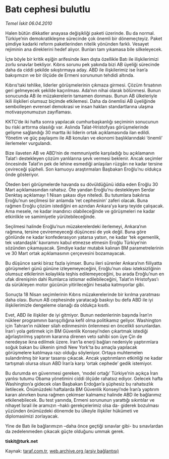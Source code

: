 # Batı cephesi bulutlu

*Temel İskit 06.04.2010*

<div class="yazi"><p>Halen bütün dikkatler anayasa değişikliği paketi üzerinde. Bu da normal. Türkiye’nin demokratikleşme sürecinde çok önemli bir dönemeçteyiz. Paket şimdiye kadarki reform paketlerinden nitelik yönünden farklı. Vesayet rejiminin ana direklerini hedef alıyor. Bunları tam yıkamasa bile silkeleyecek.</p>
<p>İçte böyle bir kritik eşiğin arifesinde iken dışta özellikle Batı ile ilişkilerimizi zorlu sınavlar bekliyor. Kıbrıs sorunu pek yakında bizi AB üyeliği sürecinde daha da ciddi şekilde sıkıştırmaya aday. ABD ile ilişkilerimiz ise İran’a bakışımızın ve bir ölçüde de Ermeni sorununun tehdidi altında.</p>
<p>Kıbrıs’taki tehlike, liderler görüşmelerinin çıkmaza girmesi. Çözüm fırsatının geri gelmeyecek şekilde kaçırılması. Ada’nın nihai olarak bölünmesi. Bunun sonucunda AB ile müzakerelerin tamamen donması. Bunun AB ülkeleriyle ikili ilişkileri olumsuz biçimde etkilemesi. Daha da önemlisi AB üyeliğinde sembolleşen evrensel demokrasi ve insan hakları standartlarına ulaşma motivasyonumuzun zayıflaması.</p>
<p>KKTC’de iki hafta sonra yapılacak cumhurbaşkanlığı seçiminin sonucunun bu riski arttırma olasılığı var. Aslında Talat-Hristofyas görüşmelerinde gelişme sağlandığı 30 martta iki liderin ortak açıklamasında ilan edildi. Yönetim ve güç paylaşımı ile AB konuları ve ekonomi başlıklarındaki ‘önemli’ ilerlemeler vurgulandı.</p>
<p>Bize ilaveten AB ve ABD’nin de memnuniyetle karşıladığı bu açıklamanın Talat’ı destekleyen çözüm yanlılarına şevk vermesi beklenir. Ancak seçimler öncesinde Talat’ın pek de lehine esmediği anlaşılan rüzgârı ne kadar tersine çevireceği şüpheli. Son kamuoyu araştırmaları Başbakan Eroğlu’nu oldukça önde gösteriyor.</p>
<p>Öteden beri görüşmelerde havanda su dövüldüğünü iddia eden Eroğlu 30 Mart açıklamasından rahatsız. Öte yandan Eroğlu’nu destekleyen Serdar Denktaş açıklamayı 1 Nisan şakası diye niteledi. Bu tutumlara bakılırsa Eroğlu’nun seçilmesi bir anlamda ‘ret cephesinin’ zaferi olacak. Buna rağmen Eroğlu çözüm istediğini en azından Ankara’ya karşı teyide çalışacak. Ama mesele, ne kadar inandırıcı olabileceğinde ve görüşmeleri ne kadar etkinlikle ve samimiyetle yürütebileceğinde.</p>
<p>Seçilmesi halinde Eroğlu’nun müzakerelerdeki ilerlemeyi, Ankara’nın rağmına, tersine çeviremeyeceği düşüncesi de yok değil. Buna göre gönlünde ne kadar konfederasyon yatarsa yatsın, ne kadar ‘tek egemenlik, tek vatandaşlık’ kavramını kabul etmezse etmesin Eroğlu Türkiye’nin sözünden çıkamayacak. Şimdiye kadar mutabık kalınan BM parametrelerinin ve 30 Mart ortak açıklamasının çerçevesini bozamayacak.</p>
<p>Bu düşünce sanki biraz fazla iyimser. Bunu ileri sürenler Ankara’nın fiiliyatta görüşmeleri günü gününe izleyemeyeceğini, Eroğlu’nun olası isteksizliğinin olumsuz etkilerinin kolaylıkla teşhis edilemeyeceğini, bu arada Eroğlu’nun en ufak direnişinin dahi Rumlarca istismar edilebileceğini, Talat’ın Hristofyas’ı da sürükleyen motor gücünün yitirileceğini hesaba katmıyorlar gibi.</p>
<p>Sonuçta 18 Nisan seçimlerinin Kıbrıs müzakerelerinde bir kırılma yaratması daha olası. Bunun AB cephesinde yaratacağı baskıyı bu defa ABD ile iyi ilişkilerimizle dengeleme olanağı da oldukça kısıtlı.</p>
<p>Evet, ABD ile ilişkiler de iyi gitmiyor. Bunun nedenlerinin başında İran’ın nükleer programının barışçıllığına kefil olma politikamız geliyor. Washington için Tahran’ın nükleer silah edinmesinin önlenmesi en öncelikli sorunlardan. İran’ı yola getirmek için BM Güvenlik Konseyi’nden çıkartmak istediği ağırlaştırılmış yaptırım kararına direnen veto sahibi son üye Çin de neredeyse ikna edilmek üzere. İran’la enerji bağları nedeniyle yaptırımlara soğuk bakan bu ülkenin şimdi New York’ta bu amaçla yapılacak görüşmelere katılmaya razı olduğu söyleniyor. Ortaya muhtemelen sulandırılmış bir karar tasarısı çıkacak. Ancak yaptırımların etkinliği ne kadar tartışmalı olursa olsun ABD İran’a karşı ‘ortak cephede’ gedik istemiyor. </p>
<p>Bu durumda en güvenmesi gereken, ‘model ortağı’ Türkiye’nin açıkça İran yanlısı tutumu Obama yönetimini ciddi ölçüde rahatsız ediyor. Gelecek hafta Washington’a gidecek olan Başbakan Erdoğan’a şüphesiz bu rahatsızlık iletilecek. Önümüzdeki haftalarda BM Güvenlik Konseyi’nde İran’a yaptırım kararı alınırken buna rağmen çekimser kalmamız halinde ABD ile bağlarımız etkilenebilecek. Bu test yanında, Ermeni sorununun yarattığı sıkıntılar ve nihayet İsrail ile aramızın –haklı gerekçelerimiz olsa da- giderek bozulması yüzünden önümüzdeki dönemde bu ülkeyle ilişkiler hükümeti ve diplomasimizi zorlayacak.</p>
<p>Yine de Batı ile bağlarımızın –daha önce geçtiği sınavlar gibi- bu sınavlardan da zedelenmeden çıkacak güçte olduğunu ummak gerek.</p>
<p><b>tiskit@turk.net</b></p></div>

Kaynak: [taraf.com.tr](http://www.taraf.com.tr:80/makale/10774.htm), [web.archive.org (arşiv bağlantısı)](http://web.archive.org/web/20100409151435/http://www.taraf.com.tr:80/makale/10774.htm)
